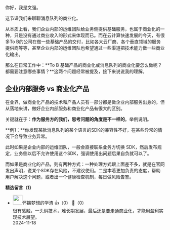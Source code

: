 你好，我是文强。

这节课我们来聊聊消息队列的商业化。

从本质上看，我们企业内部的运维团队给业务侧提供基础服务，也属于商业化的一种，只是没有通过商业收入的形式来体现而已。而在云计算快速发展的今天，有很多To B的公司在做一些基础产品的交付，比如各大云厂商、各个垂直领域的服务提供商等等，甚至企业内部的运维团队也希望通过一些渠道把技术能力做一些商业化输出。

那么在日常工作中：**To B 基础产品的商业化或消息队列的商业化要怎么做呢？都需要注意哪些事情？**这两个问题经常被提及，接下来说说我的理解。

## 企业内部服务 vs 商业化产品

在业界，做商业化产品的技术和产品人员有一部分都是做企业内部服务出身的。但从落地来讲，做好企业内部服务和商业化产品有很大的区别。

关键就在于：**作为服务方的我们，思考问题的角度是不一样的**。举例说明。

**例1：**你发现某款消息队列的某个语言的SDK的兼容性不好，在某些异常的情况下会导致业务异常。

此时如果是企业内部的运维团队，一般会直接联系业务方切换 SDK，然后发布规定，业务侧以后不允许使用这个SDK，强调使用出问题后果自负就可以了。

而如果是商业化的产品，则有两种方式：一种处理方式跟上面差不多，就是在官网发出声明，说某个SDK存在风险，不建议使用。二是本着更加负责的态度，帮助用户解决这个问题，或者出一个健康检查机制，每日做风险告警。
<div><strong>精选留言（1）</strong></div><ul>
<li><img src="https://static001.geekbang.org/account/avatar/00/1d/3f/0d/1e8dbb2c.jpg" width="30px"><span>怀揣梦想的学渣</span> 👍（0） 💬（0）<div>很有感触，一头焖技术，难长期发展，最后还是要走通商业化，才能用盈利实现技术展望。</div>2024-11-18</li><br/>
</ul>